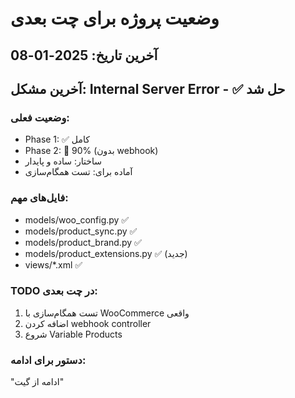 # وضعیت پروژه برای چت بعدی

## آخرین تاریخ: 2025-01-08
## آخرین مشکل: Internal Server Error - ✅ حل شد

### وضعیت فعلی:
- Phase 1: ✅ کامل
- Phase 2: 🔄 90% (بدون webhook)
- ساختار: ساده و پایدار
- آماده برای: تست همگام‌سازی

### فایل‌های مهم:
- models/woo_config.py ✅
- models/product_sync.py ✅
- models/product_brand.py ✅
- models/product_extensions.py ✅ (جدید)
- views/*.xml ✅

### TODO در چت بعدی:
1. تست همگام‌سازی با WooCommerce واقعی
2. اضافه کردن webhook controller
3. شروع Variable Products

### دستور برای ادامه:
"ادامه از گیت"
